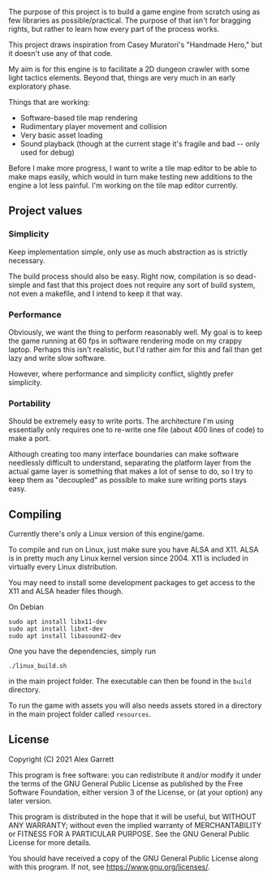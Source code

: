 The purpose of this project is to build a game engine from scratch using as few
libraries as possible/practical. The purpose of that isn't for bragging rights,
but rather to learn how every part of the process works.

This project draws inspiration from Casey Muratori's "Handmade Hero," but it
doesn't use any of that code.

My aim is for this engine is to facilitate a 2D dungeon crawler with some light 
tactics elements. Beyond that, things are very much in an early exploratory 
phase.

Things that are working:
- Software-based tile map rendering
- Rudimentary player movement and collision
- Very basic asset loading
- Sound playback (though at the current stage it's fragile and bad -- only used for debug)

Before I make more progress, I want to write a tile map editor to be able to
make maps easily, which would in turn make testing new additions to the engine
a lot less painful. I'm working on the tile map editor currently.

## Project values
### Simplicity
Keep implementation simple, only use as much abstraction as is strictly
necessary.

The build process should also be easy. Right now, compilation is so dead-simple
and fast that this project does not require any sort of build system, not even
a makefile, and I intend to keep it that way.

### Performance
Obviously, we want the thing to perform reasonably well. My goal is to keep
the game running at 60 fps in software rendering mode on my crappy laptop.
Perhaps this isn't realistic, but I'd rather aim for this and fail than get
lazy and write slow software.

However, where performance and simplicity conflict, slightly prefer simplicity.

### Portability

Should be extremely easy to write ports. The architecture I'm using essentially
only requires one to re-write one file (about 400 lines of code) to make a port.

Although creating too many interface boundaries can make software needlessly
difficult to understand, separating the platform layer from the actual game
layer is something that makes a lot of sense to do, so I try to keep them
as "decoupled" as possible to make sure writing ports stays easy.

## Compiling

Currently there's only a Linux version of this engine/game. 

To compile and run on Linux, just make sure you have ALSA and X11. ALSA is in 
pretty much any Linux kernel version since 2004. X11 is included in virtually 
every Linux distribution. 

You may need to install some development packages to get access to the X11
and ALSA header files though.

On Debian
```
sudo apt install libx11-dev
sudo apt install libxt-dev
sudo apt install libasound2-dev
```

One you have the dependencies, simply run

`./linux_build.sh`

in the main project folder. The executable can then be found in the `build` 
directory.

To run the game with assets you will also needs assets stored in a directory
in the main project folder called `resources`.

## License

Copyright (C) 2021 Alex Garrett

This program is free software: you can redistribute it and/or modify
it under the terms of the GNU General Public License as published by
the Free Software Foundation, either version 3 of the License, or
(at your option) any later version.

This program is distributed in the hope that it will be useful,
but WITHOUT ANY WARRANTY; without even the implied warranty of
MERCHANTABILITY or FITNESS FOR A PARTICULAR PURPOSE.  See the
GNU General Public License for more details.

You should have received a copy of the GNU General Public License
along with this program.  If not, see <https://www.gnu.org/licenses/>.
